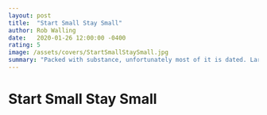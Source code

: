 ```yaml
---
layout: post
title:  "Start Small Stay Small"
author: Rob Walling
date:   2020-01-26 12:00:00 -0400
rating: 5
image: /assets/covers/StartSmallStaySmall.jpg
summary: "Packed with substance, unfortunately most of it is dated. Large portions of the book are dedicated to SEO and growth tools that have gone belly-up. The author does as some hard questions for Software Developers though, like how practical is building out an MVP yourself if it can be easily outsourced. Unfortunately, without a revised edition, the book is very promising in name but disappointing in content."
---
```


# Start Small Stay Small


